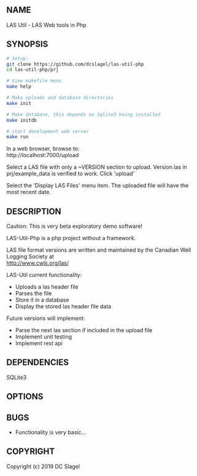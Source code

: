NAME
----
LAS Util - LAS Web tools in Php 

SYNOPSIS
--------

 ```bash
# Setup:
git clone https://github.com/dcslagel/las-util-php
cd las-util-php/prj

# View makefile menu
make help

# Make uploads and database directories
make init

# Make database, this depends on Sqlite3 being installed
make initdb

# start development web server
make run
```

In a web browser, browse to:    
http://localhost:7000/upload

Select a LAS file with only a ~VERSION section to upload.
Version.las in prj/example_data is verified to work.
Click 'upload'    

Select the 'Display LAS Files' menu item. The uploaded file will have the most recent date.
 

DESCRIPTION
-----------
Caution: This is very beta exploratory demo software!

LAS-Util-Php is a php project without a framework.

LAS file format versions are written and maintained by 
the Canadian Well Logging Society at   
http://www.cwls.org/las/


LAS-Util current functionality:
- Uploads a las header file
- Parses the file
- Store it in a database
- Display the stored las header file data 

Future versions will implement:
- Parse the next las section if included in the upload file
- Implement unit testing
- Implement rest api

DEPENDENCIES
------------

SQLite3



OPTIONS
-------

BUGS
----

- Functionality is very basic...


COPYRIGHT
------

Copyright (c) 2019 DC Slagel

